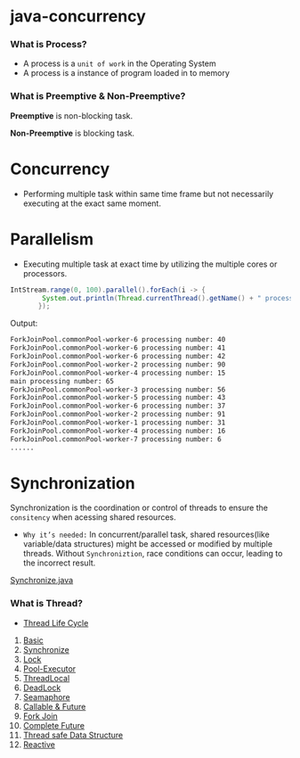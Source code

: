 # java-concurrency

### What is Process?

* A process is a `unit of work` in the Operating System
* A process is a instance of program loaded in to memory

### What is Preemptive & Non-Preemptive?

**Preemptive** is non-blocking task. 

**Non-Preemptive**  is blocking task. 

# Concurrency

- Performing multiple task within same time frame but not necessarily executing at the exact same moment.

# Parallelism

- Executing multiple task at exact time by utilizing the multiple cores or processors.

```java
IntStream.range(0, 100).parallel().forEach(i -> {
        System.out.println(Thread.currentThread().getName() + " processing number: " + i);
       });
```

Output:
```bash
ForkJoinPool.commonPool-worker-6 processing number: 40
ForkJoinPool.commonPool-worker-6 processing number: 41
ForkJoinPool.commonPool-worker-6 processing number: 42
ForkJoinPool.commonPool-worker-2 processing number: 90
ForkJoinPool.commonPool-worker-4 processing number: 15
main processing number: 65
ForkJoinPool.commonPool-worker-3 processing number: 56
ForkJoinPool.commonPool-worker-5 processing number: 43
ForkJoinPool.commonPool-worker-6 processing number: 37
ForkJoinPool.commonPool-worker-2 processing number: 91
ForkJoinPool.commonPool-worker-1 processing number: 31
ForkJoinPool.commonPool-worker-4 processing number: 16
ForkJoinPool.commonPool-worker-7 processing number: 6
......
```

# Synchronization

Synchronization is the coordination or control of threads to ensure the `consitency` when acessing shared resources.

* `Why it’s needed:`
In concurrent/parallel task, shared resources(like variable/data structures) might be accessed or modified by multiple threads. Without `Synchroniztion`, race conditions can occur, leading to the incorrect result.


[Synchronize.java](src/main/java/in/thirumal/Synchronize/Synchronize.java ':include :type=code')


### What is Thread?






* [Thread Life Cycle](ThreadLifecycle.md)
1.  [Basic](src/main/java/in/thirumal/t1basic)
2.  [Synchronize](src/main/java/in/thirumal/t2Synchronize)
3.  [Lock](src/main/java/in/thirumal/t2lock)
4.  [Pool-Executor](src/main/java/in/thirumal/t2poool)
5.  [ThreadLocal](src/main/java/in/thirumal/t1threadlocal)
6.  [DeadLock](src/main/java/in/thirumal/t5deadlock)
7.  [Seamaphore](src/main/java/in/thirumal/t6semaphore)
8.  [Callable & Future](src/main/java/in/thirumal/t1callablefuture)
9.  [Fork Join](src/main/java/in/thirumal/forkjoin)
10. [Complete Future](src/main/java/in/thirumal/t1completablefuture)
11. [Thread safe Data Structure](src/main/java/in/thirumal/t1threadsafedatastructure)
12. [Reactive](src/main/java/in/thirumal/t1reactive)
